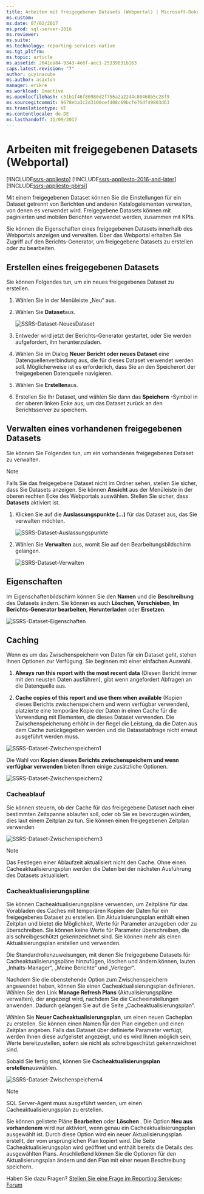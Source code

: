 ```yaml
---
title: Arbeiten mit freigegebenen Datasets (Webportal) | Microsoft-Dokumentation
ms.custom: 
ms.date: 07/02/2017
ms.prod: sql-server-2016
ms.reviewer: 
ms.suite: 
ms.technology: reporting-services-native
ms.tgt_pltfrm: 
ms.topic: article
ms.assetid: 2641ea84-9343-4e6f-aec1-25339031b163
caps.latest.revision: "7"
author: guyinacube
ms.author: asaxton
manager: erikre
ms.workload: Inactive
ms.openlocfilehash: c51b1f46f86980d2f756a2a2244c80468b5c28f9
ms.sourcegitcommit: 9678eba3c2d3100cef408c69bcfe76df49803d63
ms.translationtype: HT
ms.contentlocale: de-DE
ms.lasthandoff: 11/09/2017
---
```

# <a name="work-with-shared-datasets---web-portal"></a>Arbeiten mit freigegebenen Datasets (Webportal)

[!INCLUDE[ssrs-appliesto](../includes/ssrs-appliesto.md)] [!INCLUDE[ssrs-appliesto-2016-and-later](../includes/ssrs-appliesto-2016-and-later.md)] [!INCLUDE[ssrs-appliesto-pbirsi](../includes/ssrs-appliesto-pbirs.md)]

Mit einem freigegebenen Dataset können Sie die Einstellungen für ein Dataset getrennt von Berichten und anderen Katalogelementen verwalten, von denen es verwendet wird. Freigegebene Datasets können mit paginierten und mobilen Berichten verwendet werden, zusammen mit KPIs.

Sie können die Eigenschaften eines freigegebenen Datasets innerhalb des Webportals anzeigen und verwalten. Über das Webportal erhalten Sie Zugriff auf den Berichts-Generator, um freigegebene Datasets zu erstellen oder zu bearbeiten.

## <a name="create-a-shared-dataset"></a>Erstellen eines freigegebenen Datasets
  
Sie können Folgendes tun, um ein neues freigegebenes Dataset zu erstellen.  
  
1.  Wählen Sie in der Menüleiste „Neu“ aus.  
  
2.  Wählen Sie **Dataset**aus.  
  
    ![SSRS-Dataset-NeuesDataset](../reporting-services/media/ssrsdataset-newdataset.png)  
  
3.  Entweder wird jetzt der Berichts-Generator gestartet, oder Sie werden aufgefordert, ihn herunterzuladen.  
  
4.  Wählen Sie im Dialog **Neuer Bericht oder neues Dataset** eine Datenquellenverbindung aus, die für dieses Dataset verwendet werden soll. Möglicherweise ist es erforderlich, dass Sie an den Speicherort der freigegebenen Datenquelle navigieren.  
  
5.  Wählen Sie **Erstellen**aus.  
  
6.  Erstellen Sie Ihr Dataset, und wählen Sie dann das **Speichern** -Symbol in der oberen linken Ecke aus, um das Dataset zurück an den Berichtsserver zu speichern.  
  
## <a name="manage-an-existing-shared-dataset"></a>Verwalten eines vorhandenen freigegebenen Datasets
  
Sie können Sie Folgendes tun, um ein vorhandenes freigegebenes Dataset zu verwalten.  
  
> [!NOTE]
> Falls Sie das freigegebene Dataset nicht im Ordner sehen, stellen Sie sicher, dass Sie Datasets anzeigen. Sie können **Ansicht** aus der Menüleiste in der oberen rechten Ecke des Webportals auswählen. Stellen Sie sicher, dass **Datasets** aktiviert ist.  
  
1.  Klicken Sie auf die **Auslassungspunkte (...)** für das Dataset aus, das Sie verwalten möchten.  
  
    ![SSRS-Dataset-Auslassungspunkte](../reporting-services/media/ssrsdataset-ellipse.png)  
  
2.  Wählen Sie **Verwalten** aus, womit Sie auf den Bearbeitungsbildschirm gelangen.  
  
    ![SSRS-Dataset-Verwalten](../reporting-services/media/ssrsdataset-manage.png)  
  
## <a name="properties"></a>Eigenschaften
  
Im Eigenschaftenbildschirm können Sie den **Namen** und die **Beschreibung** des Datasets ändern. Sie können es auch **Löschen**, **Verschieben**, **Im Berichts-Generator bearbeiten**, **Herunterladen** oder **Ersetzen**.  
  
![SSRS-Dataset-Eigenschaften](../reporting-services/media/ssrsdataset-properties.png)  
  
## <a name="caching"></a>Caching
  
Wenn es um das Zwischenspeichern von Daten für ein Dataset geht, stehen Ihnen Optionen zur Verfügung. Sie beginnen mit einer einfachen Auswahl.  
  
1.  **Always run this report with the most recent data** (Diesen Bericht immer mit den neusten Daten ausführen), gibt wenn angefordert Abfragen an die Datenquelle aus.  
  
2.  **Cache copies of this report and use them when available** (Kopien dieses Berichts zwischenspeichern und wenn verfügbar verwenden), platzierte eine temporäre Kopie der Daten in einen Cache für die Verwendung mit Elementen, die dieses Dataset verwenden. Die Zwischenspeicherung erhöht in der Regel die Leistung, da die Daten aus dem Cache zurückgegeben werden und die Datasetabfrage nicht erneut ausgeführt werden muss.  
  
![SSRS-Dataset-Zwischenspeichern1](../reporting-services/media/ssrsdataset-caching1.png)  
  
Die Wahl von **Kopien dieses Berichts zwischenspeichern und wenn verfügbar verwenden** bieten Ihnen einige zusätzliche Optionen.  
  
![SSRS-Dataset-Zwischenspeichern2](../reporting-services/media/ssrsdataset-caching2.png)  
  
### <a name="cache-expiration"></a>Cacheablauf  
  
Sie können steuern, ob der Cache für das freigegebene Dataset nach einer bestimmten Zeitspanne ablaufen soll, oder ob Sie es bevorzugen würden, dies laut einem Zeitplan zu tun. Sie können einen freigegebenen Zeitplan verwenden  
  
![SSRS-Dataset-Zwischenspeichern3](../reporting-services/media/ssrsdataset-caching3.png)  
  
> [!NOTE]
> Das Festlegen einer Ablaufzeit aktualisiert nicht den Cache. Ohne einen Cacheaktualisierungsplan werden die Daten bei der nächsten Ausführung des Datasets aktualisiert.  
  
### <a name="cache-refresh-plans"></a>Cacheaktualisierungspläne  
  
Sie können Cacheaktualisierungspläne verwenden, um Zeitpläne für das Vorabladen des Caches mit temporären Kopien der Daten für ein freigegebenes Dataset zu erstellen. Ein Aktualisierungsplan enthält einen Zeitplan und bietet die Möglichkeit, Werte für Parameter anzugeben oder zu überschreiben. Sie können keine Werte für Parameter überschreiben, die als schreibgeschützt gekennzeichnet sind. Sie können mehr als einen Aktualisierungsplan erstellen und verwenden.   
  
Die Standardrollenzuweisungen, mit denen Sie freigegebene Datasets für Cacheaktualisierungspläne hinzufügen, löschen und ändern können, lauten „Inhalts-Manager“, „Meine Berichte“ und „Verleger“.  
  
Nachdem Sie die obenstehende Option zum Zwischenspeichern angewendet haben, können Sie einen Cacheaktualisierungsplan definieren. Wählen Sie den Link **Manage Refresh Plans** (Aktualisierungspläne verwalten), der angezeigt wird, nachdem Sie die Cacheeinstellungen anwenden. Dadurch gelangen Sie auf die Seite „Cacheaktualisierungsplan“.   
  
Wählen Sie **Neuer Cacheaktualisierungsplan**, um einen neuen Cacheplan zu erstellen. Sie können einen Namen für den Plan eingeben und einen Zeitplan angeben. Falls das Dataset über definierte Parameter verfügt, werden Ihnen diese aufgelistet angezeigt, und es wird Ihnen möglich sein, Werte bereitzustellen, sofern sie nicht als schreibgeschützt gekennzeichnet sind.  
  
Sobald Sie fertig sind, können Sie **Cacheaktualisierungsplan erstellen**auswählen.  
  
![SSRS-Dataset-Zwischenspeichern4](../reporting-services/media/ssrsdataset-caching4.png)  
  
> [!NOTE]
> SQL Server-Agent muss ausgeführt werden, um einen Cacheaktualisierungsplan zu erstellen.  
  
Sie können gelistete Pläne **Bearbeiten** oder **Löschen** . Die Option **Neu aus vorhandenem** wird nur aktiviert, wenn genau ein Cacheaktualisierungsplan ausgewählt ist. Durch diese Option wird ein neuer Aktualisierungsplan erstellt, der vom ursprünglichen Plan kopiert wird. Die Seite Cacheaktualisierungsplan wird geöffnet und enthält bereits die Details des ausgewählten Plans. Anschließend können Sie die Optionen für den Aktualisierungsplan ändern und den Plan mit einer neuen Beschreibung speichern.  

Haben Sie dazu Fragen? [Stellen Sie eine Frage im Reporting Services-Forum](http://go.microsoft.com/fwlink/?LinkId=620231)
